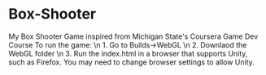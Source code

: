 # Box-Shooter
My Box Shooter Game inspired from Michigan State's Coursera Game Dev Course
To run the game:
\n 1. Go to Builds->WebGL
\n 2. Downlaod the WebGL folder
\n 3. Run the index.html in a browser that supports Unity, such as Firefox. You may need to change browser settings to allow Unity.

